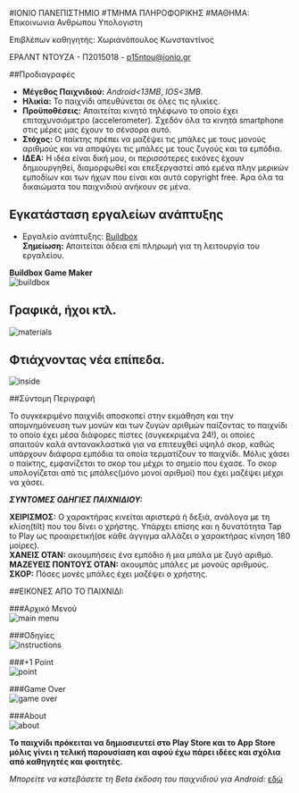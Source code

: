 #ΙΟΝΙΟ ΠΑΝΕΠΙΣΤΗΜΙΟ 
#ΤΜΗΜΑ ΠΛΗΡΟΦΟΡΙΚΗΣ 
#ΜΑΘΗΜΑ: Επικοινωνια Ανθρωπου Υπολογιστη
 
Επιβλέπων καθηγητής: Χωριανόπουλος Κωνσταντίνος 

ΕΡΑΛΝΤ ΝΤΟΥΖΑ - Π2015018 - p15ntou@ionio.gr 

##Προδιαγραφές

- **Μέγεθος Παιχνιδιού:** *Android<13MB*, *IOS<3MB*.
- **Ηλικία:** Το παιχνίδι απευθύνεται σε όλες τις ηλικίες.
- **Προϋποθέσεις:** Απαιτείται κινητό τηλέφωνο το οποίο έχει επιταχυνσιόμετρο (accelerometer). Σχεδόν όλα τα κινητά smartphone στις μέρες μας έχουν το σένσορα αυτό.
- **Στόχος:** Ο παίκτης πρέπει να μαζέψει τις μπάλες με τους μονούς αριθμούς και να αποφύγει τις μπάλες με τους ζυγούς και τα εμπόδια. 
- **ΙΔΕΑ:** Η ιδέα είναι δική μου, οι περισσότερες εικόνες έχουν δημιουργηθεί, διαμορφωθεί και επεξεργαστεί από εμένα πλην μερικών εμποδίων και των ήχων που είναι και αυτά copyright free. Άρα όλα τα δικαιώματα του παιχνιδιού ανήκουν σε μένα.

## Εγκατάσταση εργαλείων ανάπτυξης

*	Εργαλείο ανάπτυξης: [Buildbox](https://www.buildbox.com)<br>**Σημείωση:** Απαιτείται άδεια επί πληρωμή για τη λειτουργία του εργαλείου.

**Buildbox Game Maker**<br>
![buildbox](buildbox.png)


## Γραφικά, ήχοι κτλ.

![materials](materials.png)

## Φτιάχνοντας νέα επίπεδα.

![inside](inside.png)

##Σύντομη Περιγραφή

Το συγκεκριμένο παιχνίδι αποσκοπεί στην εκμάθηση και την απομνημόνευση των μονών και των ζυγών αριθμών παίζοντας το παιχνίδι το οποίο έχει μέσα διάφορες πίστες (συγκεκριμένα 24!), οι οποίες απαιτούν καλά αντανακλαστικά για να επιτευχθεί υψηλό σκορ, καθώς υπάρχουν διάφορα εμπόδια τα οποία τερματίζουν το παιχνίδι. Μόλις χάσει ο παίκτης, εμφανίζεται το σκορ του μέχρι το σημείο που έχασε.
Το σκορ υπολογίζεται από τις μπάλες(μόνο μονοί αριθμοί) που έχει μαζέψει μέχρι να χάσει.

**_ΣΥΝΤΟΜΕΣ ΟΔΗΓΙΕΣ ΠΑΙΧΝΙΔΙΟΥ:_**

**ΧΕΙΡΙΣΜΟΣ:** Ο χαρακτήρας κινείται αριστερά ή δεξιά, ανάλογα με τη κλίση(tilt) που του δίνει ο χρήστης. Υπάρχει επίσης και η δυνατότητα Tap to Play ως προαιρετική(σε κάθε άγγιγμα αλλάζει ο χαρακτήρας κίνηση 180 μοίρες).<br>
**ΧΑΝΕΙΣ ΟΤΑΝ:** ακουμπήσεις ένα εμπόδιο ή μια μπάλα με ζυγό αριθμό.<br>
**ΜΑΖΕΥΕΙΣ ΠΟΝΤΟΥΣ ΟΤΑΝ:** ακουμπάς μπάλες με μονούς αριθμούς.<br>
**ΣΚΟΡ:** Πόσες μονές μπάλες έχει μαζέψει ο χρήστης.<br>

##ΕΙΚΟΝΕΣ ΑΠΟ ΤΟ ΠΑΙΧΝΙΔΙ:

###Αρχικό Μενού<br>
![main menu](main_menu.gif) <br>

###Οδηγίες<br>
![instructions](instructions.png) <br>

###+1 Point<br>
![point](point.gif) <br>

###Game Over<br>
![game over](game_over.gif) <br>

###About<br>
![about](about.gif) <br>


**Το παιχνίδι πρόκειται να δημιοσιευτεί στο Play Store και το App Store μόλις γίνει η τελική παρουσίαση και αφού έχω πάρει ιδέες και σχόλια από καθηγητές και φοιτητές.**

*Μπορείτε να κατεβάσετε τη Beta έκδοση του παιχνιδιού για Android:*
[εδώ](https://drive.google.com/file/d/0B70mxlpZoHyPZ3ZZOVJkMHUzS2s/view?usp=sharing)